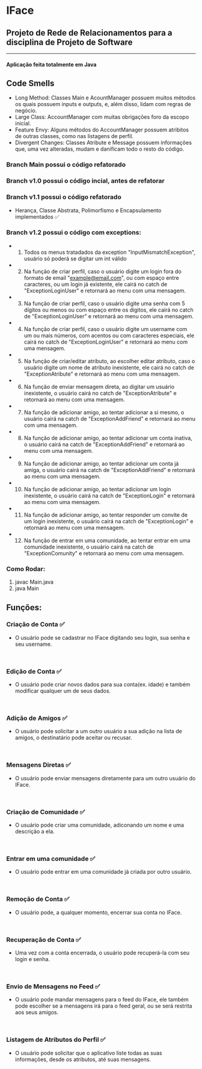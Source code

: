 # IFace
## Projeto de Rede de Relacionamentos para a disciplina de Projeto de Software
------------------------------------------------------------------------------
#### Aplicação feita totalmente em Java

## Code Smells
- Long Method: Classes Main e AcountManager possuem muitos métodos os quais possuem inputs e outputs, e, além disso, lidam com regras de negócio.
- Large Class: AccountManager com muitas obrigações foro da escopo inicial.
- Feature Envy: Alguns métodos do AccountManager possuem atribitos de outras classes, como nas listagens de perfil.
- Divergent Changes: Classes Atribute e Message possuem informações que, uma vez alteradas, mudam e danificam todo o resto do código.

### Branch Main possui o código refatorado

### Branch v1.0 possui o código incial, antes de refatorar
### Branch v1.1 possui o código refatorado
- Herança, Classe Abstrata, Polimorfismo e Encapsulamento implementados :white_check_mark:

### Branch v1.2 possui o código com exceptions:

- 1. Todos os menus tratadados da exception "InputMismatchException", usuário só poderá se digitar um int válido

- 2. Na função de criar perfil, caso o usuário digite um login fora do formato de email "example@email.com", ou com espaço entre caracteres, ou um login já existente, ele cairá no catch de "ExceptionLoginUser" e retornará ao menu com uma mensagem.

- 3. Na função de criar perfil, caso o usuário digite uma senha com 5 dígitos ou menos ou com espaço entre os dígitos, ele cairá no catch de "ExceptionLoginUser" e retornará ao menu com uma mensagem.

- 4. Na função de criar perfil, caso o usuário digite um username com um ou mais números, com acentos ou com caracteres especiais, ele cairá no catch de "ExceptionLoginUser" e retornará ao menu com uma mensagem.

- 5. Na função de criar/editar atributo, ao escolher editar atributo, caso o usuário digite um nome de atributo inexistente, ele cairá no catch de "ExceptionAtribute" e retornará ao menu com uma mensagem.

- 6. Na função de enviar mensagem direta, ao digitar um usuário inexistente, o usuário cairá no catch de "ExceptionAtribute" e retornará ao menu com uma mensagem.

- 7. Na função de adicionar amigo, ao tentar adicionar a si mesmo, o usuário cairá na catch de "ExceptionAddFriend" e retornará ao menu com uma mensagem.

- 8. Na função de adicionar amigo, ao tentar adicionar um conta inativa, o usuário cairá na catch de "ExceptionAddFriend" e retornará ao menu com uma mensagem.

- 9. Na função de adicionar amigo, ao tentar adicionar um conta já amiga, o usuário cairá na catch de "ExceptionAddFriend" e retornará ao menu com uma mensagem.

- 10. Na função de adicionar amigo, ao tentar adicionar um login inexistente, o usuário cairá na catch de "ExceptionLogin" e retornará ao menu com uma mensagem.

- 11. Na função de adicionar amigo, ao tentar responder um convite de um login inexistente, o usuário cairá na catch de "ExceptionLogin" e retornará ao menu com uma mensagem.

- 12. Na função de entrar em uma comunidade, ao tentar entrar em uma comunidade inexistente, o usuário cairá na catch de "ExceptionComunity" e retornará ao menu com uma mensagem.

### Como Rodar:
1. javac Main.java
2. java Main
## Funções:

### Criação de Conta :white_check_mark:
- O usuário pode se cadastrar no IFace digitando seu login, sua senha e seu username.
<br/>

### Edição de Conta :white_check_mark:
- O usuário pode criar novos dados para sua conta(ex. idade) e também modificar qualquer um de seus dados.
<br/>

### Adição de Amigos :white_check_mark:
- O usuário pode solicitar a um outro usuário a sua adição na lista de amigos, o destinatário pode aceitar ou recusar.
<br/>

### Mensagens Diretas :white_check_mark:
- O usuário pode enviar mensagens diretamente para um outro usuário do IFace.
<br/>

### Criação de Comunidade :white_check_mark:
- O usuário pode criar uma comunidade, adiconando um nome e uma descrição a ela.
<br/>

### Entrar em uma comunidade :white_check_mark:
- O usuário pode entrar em uma comunidade já criada por outro usuário.
<br/>

### Remoção de Conta :white_check_mark:
- O usuário pode, a qualquer momento, encerrar sua conta no IFace.
<br/>

### Recuperação de Conta :white_check_mark:
- Uma vez com a conta encerrada, o usuário pode recuperá-la com seu login e senha.
<br/>

### Envio de Mensagens no Feed :white_check_mark:
- O usuário pode mandar mensagens para o feed do IFace, ele também pode escolher se a mensagens irá para o feed geral, ou se será restrita aos seus amigos.
<br/>

### Listagem de Atributos do Perfil :white_check_mark:
- O usuário pode solicitar que o aplicativo liste todas as suas informações, desde os atributos, até suas mensagens.
<br/>
